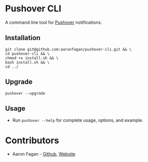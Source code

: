 # Pushover CLI
A command line tool for [Pushover](https://pushover.net/) notifications.

## Installation
```
git clone git@github.com:aaronfagan/pushover-cli.git && \
cd pushover-cli && \
chmod +x install.sh && \
bash install.sh && \
cd ../
```

## Upgrade
```
pushover --upgrade
```

## Usage
- Run `pushover --help` for complete usage, options, and example.

# Contributors
* Aaron Fagan - [Github](https://github.com/aaronfagan), [Website](https://www.aaronfagan.ca/)
